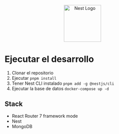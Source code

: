 <p align="center">
  <a href="http://nestjs.com/" target="blank"><img src="https://nestjs.com/img/logo-small.svg" width="120" alt="Nest Logo" /></a>
</p>

# Ejecutar el desarrollo

1. Clonar el repositorio
2. Ejecutar ```pnpm install```
3. Tener Nest CLI instalado ```pnpm add -g @nestjs/cli```
4. Ejecutar la base de datos ```docker-compose up -d```

## Stack
* React Router 7 framework mode
* Nest
* MongoDB